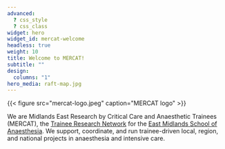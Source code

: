 ```yaml
---
advanced:
  ? css_style
  ? css_class
widget: hero
widget_id: mercat-welcome
headless: true
weight: 10
title: Welcome to MERCAT!
subtitle: ""
design:
  columns: "1"
hero_media: raft-map.jpg
---
```


{{< figure src="mercat-logo.jpeg" caption="MERCAT logo" >}}

We are Midlands East Research by Critical Care and Anaesthetic Trainees (MERCAT), the [Trainee Research Network](https://www.raftrainees.org/) for the [East Midlands School of Anaesthesia](https://emanaesthesia.org.uk/). We support, coordinate, and run trainee-driven local, region, and national projects in anaesthesia and intensive care.
